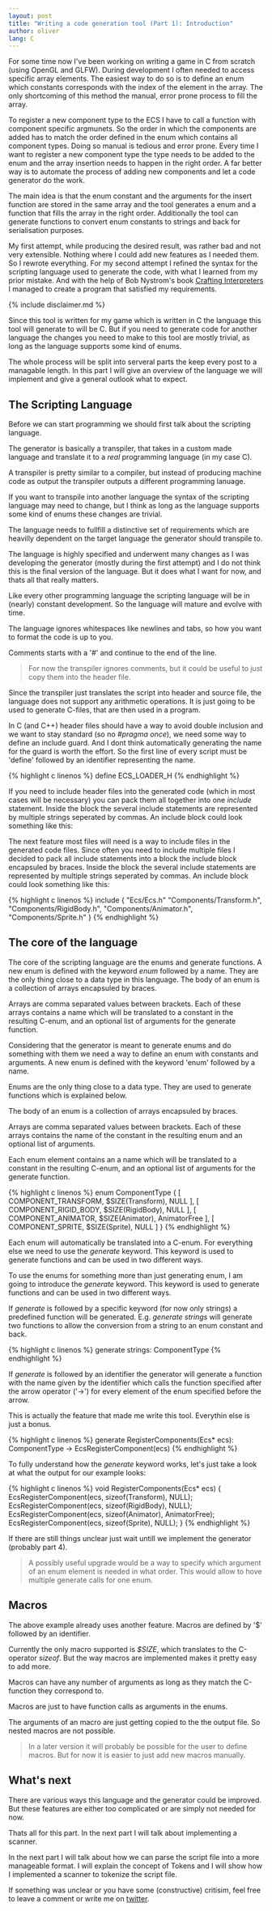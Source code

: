 ```yaml
---
layout: post
title: "Writing a code generation tool (Part 1): Introduction"
author: oliver
lang: C
---
```

For some time now I've been working on writing a game in C from scratch (using OpenGL and GLFW). During development I 
often needed to access specific array elements. The easiest way to do so is to define an enum which constants 
corresponds with the index of the element in the array. The only shortcoming of this method the manual, error prone 
process to fill the array.

To register a new component type to the ECS I have to call a function with component specific argmunets. So the order 
in which the components are added has to match the order defined in the enum which contains all component types. Doing 
so manual is tedious and error prone. Every time I want to register a new component type the type needs to be added to 
the enum and the array insertion needs to happen in the right order. A far better way is to automate the process of 
adding new components and let a code generator do the work.

The main idea is that the enum constant and the arguments for the insert function are stored in the same array 
and the tool generates a enum and a function that fills the array in the right order. Additionally the tool can generate
functions to convert enum constants to strings and back for serialisation purposes.

My first attempt, while producing the desired result, was rather bad and not very extensible. Nothing where I could 
add new features as I needed them. So I rewrote everything. For my second attempt I refined the syntax for the 
scripting language used to generate the code, with what I learned from my prior mistake. And with the help of Bob
Nystrom's book [Crafting Interpreters](https://www.craftinginterpreters.com/) I managed to create a program that 
satisfied my requirements.

{% include disclaimer.md %}

Since this tool is written for my game which is written in C the language this tool will generate to will be C. But 
if you need to generate code for another language the changes you need to make to this tool are mostly trivial, as long 
as the language supports some kind of enums.

The whole process will be split into serveral parts the keep every post to a managable length. In this part I will give 
an overview of the language we will implement and give a general outlook what to expect.

## The Scripting Language

Before we can start programming we should first talk about the scripting language. 

The generator is basically a transpiler, that takes in a custom made language and translate it to a _real_ programming 
language (in my case C).

A transpiler is pretty similar to a compiler, but instead of producing machine code as output the transpiler outputs a
different programming lanuage.

If you want to transpile into another language the syntax of the scripting language may need to change, but I think as 
long as the language supports some kind of enums these changes are trivial.

The language needs to fullfill a distinctive set of requirements which are heavilly dependent on the target language
the generator should transpile to.

The language is highly specified and underwent many changes as I was developing the generator (mostly during the first 
attempt) and I do not think this is the final version of the language. But it does what I want for now, and thats all 
that really matters. 

Like every other programming language the scripting language will be in (nearly) constant development. So the language 
will mature and evolve with time.

The language ignores whitespaces like newlines and tabs, so how you want to format the code is up to you.

Comments starts with a '#' and continue to the end of the line.

>   For now the transpiler ignores comments, but it could be useful to just copy them into the header file.

Since the transpiler just translates the script into header and source file, the language does not support any 
arithmetic operations. It is just going to be used to generate C-files, that are then used in a program.

In C (and C++) header files should have a way to avoid double inclusion and we want to stay standard (so no _#pragma 
once_), we need some way to define an include guard. And I dont think automatically generating the name for the guard 
is worth the effort. So the first line of every script must be 'define' followed by an identifier representing the 
name.

{% highlight c linenos %}
define ECS_LOADER_H
{% endhighlight %}

If you need to include header files into the generated code (which in most cases will be necessary) you can pack them 
all together into one _include_ statement. Inside the block the several include statements are represented by multiple 
strings seperated by commas. An include block could look something like this:

The next feature most files will need is a way to include files in the generated code files. Since often you need to 
include multiple files I decided to pack all include statements into a block the include block encapsuled by braces. 
Inside the block the several include statements are represented by multiple strings seperated by commas. An include 
block could look something like this:

{% highlight c linenos %}
include
{
    "Ecs/Ecs.h"
    "Components/Transform.h",
    "Components/RigidBody.h",
    "Components/Animator.h",
    "Components/Sprite.h"
}
{% endhighlight %}

## The core of the language 

The core of the scripting language are the enums and generate functions. A new enum is defined with the keyword _enum_ 
followed by a name. They are the only thing close to a data type in this language. The body of an enum is a collection 
of arrays encapsuled by braces. 

Arrays are comma separated values between brackets. Each of these arrays contains a name which will be translated to a 
constant in the resulting C-enum, and an optional list of arguments for the generate function.

Considering that the generator is meant to generate enums and do something with them we need a way to define an enum 
with constants and arguments. A new enum is defined with the keyword 'enum' followed by a name.

Enums are the only thing close to a data type. They are used to generate functions which is explained below.

The body of an enum is a collection of arrays encapsuled by braces. 

Arrays are comma separated values between brackets. Each of these arrays contains the name of the constant in the 
resulting enum and an optional list of arguments.

Each enum element contains an a name which will be translated to a constant in the resulting C-enum, and an optional 
list of arguments for the generate function.

{% highlight c linenos %}
enum ComponentType
{
    [ COMPONENT_TRANSFORM,  $SIZE(Transform),   NULL ],
    [ COMPONENT_RIGID_BODY, $SIZE(RigidBody),   NULL ],
    [ COMPONENT_ANIMATOR,   $SIZE(Animator),    AnimatorFree ],
    [ COMPONENT_SPRITE,     $SIZE(Sprite),      NULL ]
}
{% endhighlight %}

Each enum will automatically be translated into a C-enum. For everything else we need to use the _generate_ keyword. This 
keyword is used to generate functions and can be used in two different ways.

To use the enums for something more than just generating enum, I am going to introduce the _generate_ keyword. This keyword 
is used to generate functions and can be used in two different ways.

If _generate_ is followed by a specific keyword (for now only strings) a predefined function will be generated. E.g. 
_generate strings_ will generate two functions to allow the conversion from a string to an enum constant and back. 

{% highlight c linenos %}
generate strings: ComponentType
{% endhighlight %}

If _generate_ is followed by an identifier the generator will generate a function with the name given by the identifier which 
calls the function specified after the arrow operator ('->') for every element of the enum specified before the arrow. 

This is actually the feature that made me write this tool. Everythin else is just a bonus.

{% highlight c linenos %}
generate RegisterComponents(Ecs* ecs): ComponentType -> EcsRegisterComponent(ecs)
{% endhighlight %}

To fully understand how the _generate_ keyword works, let's just take a look at what the output for our example looks:

{% highlight c linenos %}
void RegisterComponents(Ecs* ecs)
{
    EcsRegisterComponent(ecs, sizeof(Transform), NULL);
    EcsRegisterComponent(ecs, sizeof(RigidBody), NULL);
    EcsRegisterComponent(ecs, sizeof(Animator), AnimatorFree);
    EcsRegisterComponent(ecs, sizeof(Sprite), NULL);
}
{% endhighlight %}

If there are still things unclear just wait untill we implement the generator (probably part 4).

>   A possibly useful upgrade would be a way to specify which argument of an enum element is needed in what order. 
    This would allow to hove multiple generate calls for one enum.

## Macros

The above example already uses another feature.
Macros are defined by '$' followed by an identifier.

Currently the only macro supported is _$SIZE_, which translates to the C-operator _sizeof_. But the way macros are 
implemented makes it pretty easy to add more.

Macros can have any number of arguments as long as they match the C-function they correspond to. 

Macros are just to have function calls as arguments in the enums.

The arguments of an macro are just getting copied to the the output file. So nested macros are not possible.

>   In a later version it will probably be possible for the user to define macros. But for now it is easier to just add 
    new macros manually.

## What's next

There are various ways this language and the generator could be improved. But these features are either too complicated 
or are simply not needed for now.

Thats all for this part. In the next part I will talk about implementing a scanner.

In the next part I will talk about how we can parse the script file into a more manageable format. I will explain the
concept of Tokens and I will show how I implemented a scanner to tokenize the script file.

If something was unclear or you have some (constructive) critisim, feel free to leave a comment or write me on 
[twitter](https://twitter.com/orwell_23).